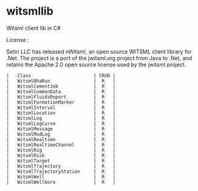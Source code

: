 witsmllib
=========

Witsml client lib in C#


License :

Setiri LLC has released nWitsml, an open source WITSML client library for .Net. 
The project is a port of the jwitsml.org project from Java to .Net, 
and retains the Apache 2.0 open source license used by the jwitsml project.




	
	|	Class						| CRUD |
	|	WitsmlBhaRun				|  R   |
	|	WitsmlCementJob				|  R   |
	|	WitsmlCommonData			|  R   |
	|	WitsmlFluidsReport			|  R   |
	|	WitsmlFormationMarker		|  R   |
	|	WitsmlInterval				|  R   |
	|	WitsmlLocation				|  R   |
	|	WitsmlLog					|  R   |
	|	WitsmlLogCurve				|  R   |
	|	WitsmlMessage				|  R   |
	|	WitsmlMudLog				|  R   |
	|	WitsmlRealtime				|  R   |
	|	WitsmlRealtimeChannel		|  R   |
	|	WitsmlRig					|  R   |
	|	WitsmlRisk					|  R   |
	|	WitsmlTarget				|  R   |
	|	WitsmlTrajectory			|  R   |
	|	WitsmlTrajectoryStation		|  R   |
	|	WitsmlWell					|  R   |
	|	WitsmlWellbore				|  R   |
	